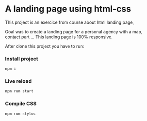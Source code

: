# A landing page using html-css

This project is an exercice from course about html landing page,

Goal was to create a landing page for a personal agency with a map, contact part ...
This landing page is 100% responsive.


After clone this project you have to run:
### Install project
```bash
npm i
```

### Live reload
```bash
npm run start
```

### Compile CSS
```bash
npm run stylus
```